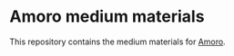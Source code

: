 # Amoro medium materials

This repository contains the medium materials for [Amoro](https://github.com/NetEase/amoro).
